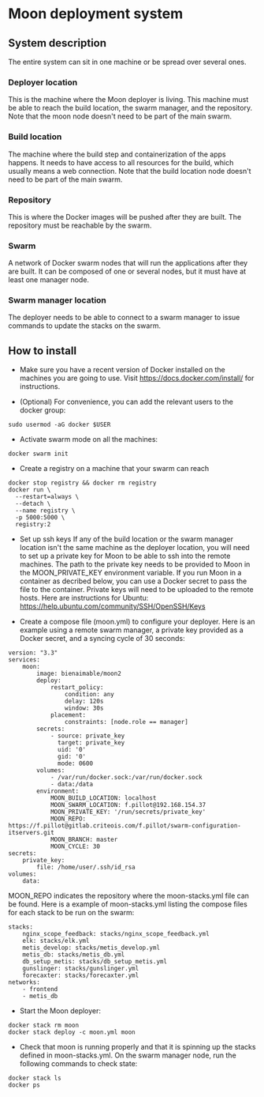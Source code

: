 # Moon deployment system
## System description
The entire system can sit in one machine or be spread over several ones.
### Deployer location
This is the machine where the Moon deployer is living. 
This machine must be able to reach the build location, the swarm manager, and the repository.
Note that the moon node doesn't need to be part of the main swarm.

### Build location
The machine where the build step and containerization of the apps happens. 
It needs to have access to all resources for the build, which usually means a web connection.
Note that the build location node doesn't need to be part of the main swarm.

### Repository
This is where the Docker images will be pushed after they are built. 
The repository must be reachable by the swarm.

### Swarm
A network of Docker swarm nodes that will run the applications after they are built. 
It can be composed of one or several nodes, but it must have at least one manager node.

### Swarm manager location
The deployer needs to be able to connect to a swarm manager to issue commands to update the stacks on the swarm.




## How to install

- Make sure you have a recent version of Docker installed on the machines you are going to use. 
Visit https://docs.docker.com/install/ for instructions.

- (Optional) For convenience, you can add the relevant users to the docker group:
```
sudo usermod -aG docker $USER
```

- Activate swarm mode on all the machines:
```
docker swarm init
```

- Create a registry on a machine that your swarm can reach
```
docker stop registry && docker rm registry
docker run \
  --restart=always \
  --detach \
  --name registry \
  -p 5000:5000 \
  registry:2
```

- Set up ssh keys
If any of the build location or the swarm manager location isn't the same machine as the deployer location, you will need to set up a private key for Moon to be able to ssh into the remote machines. 
The path to the private key needs to be provided to Moon in the MOON\_PRIVATE\_KEY environment variable. 
If you run Moon in a container as decribed below, you can use a Docker secret to pass the file to the container.
Private keys will need to be uploaded to the remote hosts.
Here are instructions for Ubuntu: https://help.ubuntu.com/community/SSH/OpenSSH/Keys



- Create a compose file (moon.yml) to configure your deployer. 
Here is an example using a remote swarm manager, a private key provided as a Docker secret, and a syncing cycle of 30 seconds:
```
version: "3.3"
services:
    moon:
        image: bienaimable/moon2
        deploy:
            restart_policy:
                condition: any
                delay: 120s
                window: 30s
            placement:
                constraints: [node.role == manager]
        secrets:
            - source: private_key
              target: private_key
              uid: '0'
              gid: '0'
              mode: 0600
        volumes:
            - /var/run/docker.sock:/var/run/docker.sock
            - data:/data
        environment:
            MOON_BUILD_LOCATION: localhost
            MOON_SWARM_LOCATION: f.pillot@192.168.154.37
            MOON_PRIVATE_KEY: '/run/secrets/private_key'
            MOON_REPO: https://f.pillot@gitlab.criteois.com/f.pillot/swarm-configuration-itservers.git
            MOON_BRANCH: master
            MOON_CYCLE: 30
secrets:
    private_key:
        file: /home/user/.ssh/id_rsa
volumes:
    data:
```
MOON\_REPO indicates the repository where the moon-stacks.yml file can be found. 
Here is a example of moon-stacks.yml listing the compose files for each stack to be run on the swarm:
```
stacks:
    nginx_scope_feedback: stacks/nginx_scope_feedback.yml
    elk: stacks/elk.yml
    metis_develop: stacks/metis_develop.yml
    metis_db: stacks/metis_db.yml
    db_setup_metis: stacks/db_setup_metis.yml
    gunslinger: stacks/gunslinger.yml
    forecaxter: stacks/forecaxter.yml
networks:
    - frontend
    - metis_db
```

- Start the Moon deployer:
```
docker stack rm moon
docker stack deploy -c moon.yml moon
```

- Check that moon is running properly and that it is spinning up the stacks defined in moon-stacks.yml.
On the swarm manager node, run the following commands to check state:
```
docker stack ls
docker ps
```
